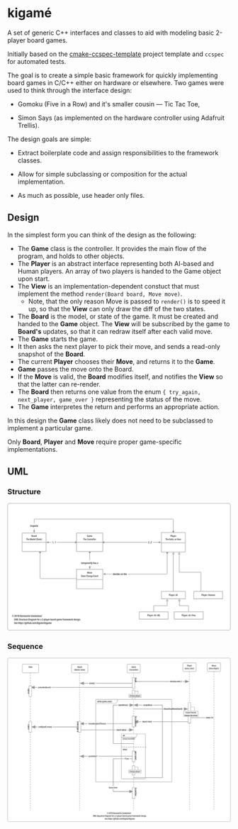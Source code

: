 # kigamé 

A set of generic C++ interfaces and classes to aid with modeling basic 2-player board games.

Initially based on the [cmake-ccspec-template](https://github.com/kigster/cmake-ccspec-template) project template and `ccspec` for automated tests.

The goal is to create a simple basic framework for quickly implementing board games in C/C++ 
either on hardware or elsewhere. Two games were used to think through the interface design:
 
  * Gomoku (Five in a Row) and it's smaller cousin — Tic Tac Toe,

  * Simon Says (as implemented on the hardware controller using Adafruit Trellis).

The design goals are simple:

  * Extract boilerplate code and assign responsibilities to the framework classes.

  * Allow for simple subclassing or composition for the actual implementation.

  * As much as possible, use header only files.

## Design

In the simplest form you can think of the design as the following:

  * The **Game** class is the controller. It provides the main flow of the program, and holds to other objects.
  * The **Player** is an abstract interface representing both AI-based and Human players. An array of two players is handed to the Game object upon start.
  * The **View** is an implementation-dependent constuct that must implement the method `render(Board board, Move move)`.
     * Note, that the only reason Move is passed to `render()` is to speed it up, so that the **View** can only draw the diff of the two states.
  * The **Board** is the model, or state of the game.  It must be created and handed to the **Game** object. The **View** will be subscribed by the game to **Board's** updates, so that it can redraw itself after each valid move.
  * The **Game** starts the game. 
  * It then asks the next player to pick their move, and sends a read-only snapshot of the **Board**.
  * The current **Player** chooses their **Move**, and returns it to the **Game**.
  * **Game** passes the move onto the Board.
  * If the **Move** is valid, the **Board** modifies itself, and notifies the **View** so that the latter can re-render.
  * The **Board** then returns one value from the enum `{ try_again, next_player, game_over }` representing the status of the move.
  * The **Game** interpretes the return and performs an appropriate action.

In this design the **Game** class likely does not need to be subclassed to implement a particular game. 

Only **Board**, **Player** and **Move** require proper game-specific implementations.


## UML

### Structure

![structure](doc/images/kigame-uml-structure.png)

### Sequence

![structure](doc/images/kigame-uml-seq.png)
